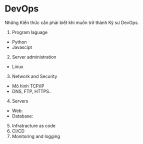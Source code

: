 # DevOps
Những Kiến thức cần phải biết khi muốn trở thành Kỹ sư DevOps.

1. Program laguage
- Python
- Javascipt
2. Server administration
- Linux
3. Network and Security
- Mô hình TCP/IP 
- DNS, FTP, HTTPS..
4. Servers
- Web:
- Database:
5. Infratracture as code
6. CI/CD
7. Monitoring and logging

